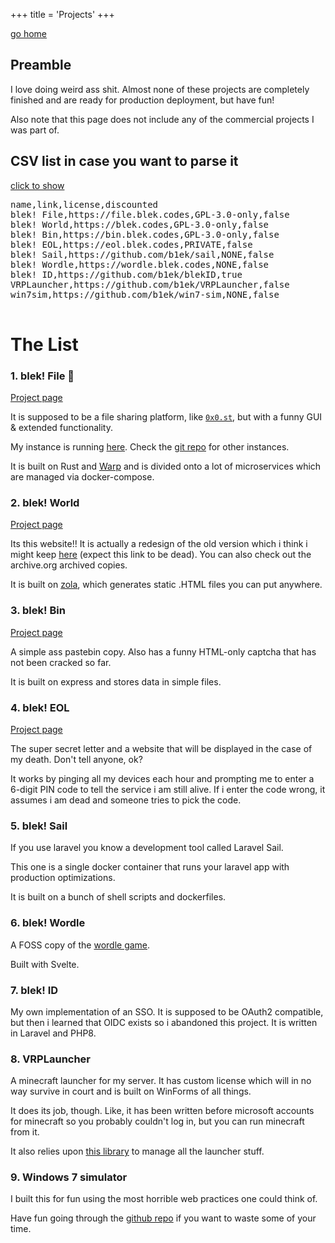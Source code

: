 +++
title = 'Projects'
+++

<link href='/dropdown.css' rel='stylesheet'>

[go home](/)

## Preamble
I love doing weird ass shit. Almost none of these projects are completely finished and are ready for production deployment, but have fun!

Also note that this page does not include any of the commercial projects I was part of.

## CSV list in case you want to parse it
<a href='#csv-list'>click to show</a>
<div class='dropdown' id='csv-list'>
    <pre>
name,link,license,discounted
blek! File,https://file.blek.codes,GPL-3.0-only,false
blek! World,https://blek.codes,GPL-3.0-only,false
blek! Bin,https://bin.blek.codes,GPL-3.0-only,false
blek! EOL,https://eol.blek.codes,PRIVATE,false
blek! Sail,https://github.com/b1ek/sail,NONE,false
blek! Wordle,https://wordle.blek.codes,NONE,false
blek! ID,https://github.com/b1ek/blekID,true
VRPLauncher,https://github.com/b1ek/VRPLauncher,false
win7sim,https://github.com/b1ek/win7-sim,NONE,false
    </pre>
</div>

# The List

### 1. blek! File 🌠
[Project page](/projects/file)

It is supposed to be a file sharing platform, like [`0x0.st`](https://0x0.st), but with a funny GUI & extended functionality.

My instance is running [here](https://file.blek.codes). Check the [git repo](https://git.blek.codes/blek/bfile) for other instances.

It is built on Rust and [Warp](https://github.com/seanmonstar/warp) and is divided onto a lot of microservices which are managed via docker-compose.

### 2. blek! World
[Project page](/projects/world)

Its this website!! It is actually a redesign of the old version which i think i might keep [here](https://old-1.blek.codes) (expect this link to be dead). You can also check out the archive.org archived copies.

It is built on [zola](https://getzola.org), which generates static .HTML files you can put anywhere.

### 3. blek! Bin
[Project page](/projects/bin)

A simple ass pastebin copy. Also has a funny HTML-only captcha that has not been cracked so far.

It is built on express and stores data in simple files.

### 4. blek! EOL
[Project page](/projects/eol)

The super secret letter and a website that will be displayed in the case of my death. Don't tell anyone, ok?

It works by pinging all my devices each hour and prompting me to enter a 6-digit PIN code to tell the service i am still alive. If i enter the code wrong, it assumes i am dead and someone tries to pick the code.

### 5. blek! Sail
If you use laravel you know a development tool called Laravel Sail.

This one is a single docker container that runs your laravel app with production optimizations.

It is built on a bunch of shell scripts and dockerfiles.

### 6. blek! Wordle
A FOSS copy of the [wordle game](https://www.nytimes.com/games/wordle/index.html).

Built with Svelte.

### 7. blek! ID
My own implementation of an SSO. It is supposed to be OAuth2 compatible, but then i learned that OIDC exists so i abandoned this project. It is written in Laravel and PHP8.

### 8. VRPLauncher
A minecraft launcher for my server. It has custom license which will in no way survive in court and is built on WinForms of all things.

It does its job, though. Like, it has been written before microsoft accounts for minecraft so you probably couldn't log in, but you can run minecraft from it.

It also relies upon [this library](https://github.com/CmlLib/CmlLib.Core) to manage all the launcher stuff.

### 9. Windows 7 simulator
I built this for fun using the most horrible web practices one could think of.

Have fun going through the [github repo](https://github.com/b1ek/win7-sim) if you want to waste some of your time.